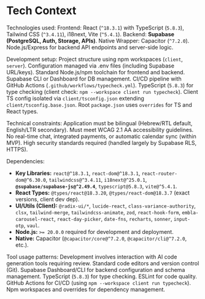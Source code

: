 # Tech Context

Technologies used: Frontend: React (`^18.3.1`) with TypeScript (`5.8.3`), Tailwind CSS (`^3.4.11`), i18next, Vite (`^5.4.1`). Backend: **Supabase (PostgreSQL, Auth, Storage, APIs)**. Native Wrapper: Capacitor (`^7.2.0`). Node.js/Express for backend API endpoints and server-side logic.

Development setup: Project structure using npm workspaces (`client`, `server`). Configuration managed via .env files (including Supabase URL/keys). Standard Node.js/npm toolchain for frontend and backend. Supabase CLI or Dashboard for DB management. CI/CD pipeline with GitHub Actions (`.github/workflows/typecheck.yml`). TypeScript (`5.8.3`) for type checking (client check: `npm --workspace client run typecheck`). Client TS config isolated via `client/tsconfig.json` extending `client/tsconfig.base.json`. Root `package.json` uses `overrides` for TS and React types.

Technical constraints: Application must be bilingual (Hebrew/RTL default, English/LTR secondary). Must meet WCAG 2.1 AA accessibility guidelines. No real-time chat, integrated payments, or automatic calendar sync (within MVP). High security standards required (handled largely by Supabase RLS, HTTPS).

Dependencies:
- **Key Libraries:** `react@^18.3.1`, `react-dom@^18.3.1`, `react-router-dom@^6.30.0`, `tailwindcss@^3.4.11`, `i18next@^25.0.1`, **`@supabase/supabase-js@^2.49.4`**, `typescript@5.8.3`, `vite@^5.4.1`.
- **React Types:** `@types/react@18.3.20`, `@types/react-dom@18.3.7` (exact versions, client dev dep).
- **UI/Utils (Client):** `@radix-ui/*`, `lucide-react`, `class-variance-authority`, `clsx`, `tailwind-merge`, `tailwindcss-animate`, `zod`, `react-hook-form`, `embla-carousel-react`, `react-day-picker`, `date-fns`, `recharts`, `sonner`, `input-otp`, `vaul`.
- **Node.js:** `>= 20.0.0` required for development and deployment.
- **Native:** Capacitor (`@capacitor/core@^7.2.0`, `@capacitor/cli@^7.2.0`, etc.).

Tool usage patterns: Development involves interaction with AI code generation tools requiring review. Standard code editors and version control (Git). Supabase Dashboard/CLI for backend configuration and schema management. TypeScript (`5.8.3`) for type checking. ESLint for code quality. GitHub Actions for CI/CD (using `npm --workspace client run typecheck`). Npm workspaces and overrides for dependency management.
